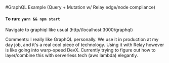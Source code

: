 #GraphQL Example (Query + Mutation w/ Relay edge/node compliance)

#### To run: `yarn && npm start` 


Navigate to graphiql like usual (http//localhost:3000/graphql)

Comments:
I really like GraphQL personally. We use it in production at my day job, and it's a real cool piece of technology. 
Using it with Relay however is like going into warp-speed DevX. Currently trying to figure out how to layer/combine this with serverless tech (aws lambda) elegantly.
